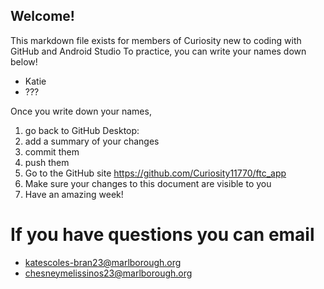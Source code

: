 ## Welcome!

This markdown file exists for members of Curiosity new to coding with GitHub and Android Studio
To practice, you can write your names down below!

- Katie
- ???

Once you write down your names, 
1) go back to GitHub Desktop: 
2) add a summary of your changes
3) commit them
4) push them
5) Go to the GitHub site https://github.com/Curiosity11770/ftc_app
6) Make sure your changes to this document are visible to you
7) Have an amazing week!

# If you have questions you can email

- katescoles-bran23@marlborough.org
- chesneymelissinos23@marlborough.org

